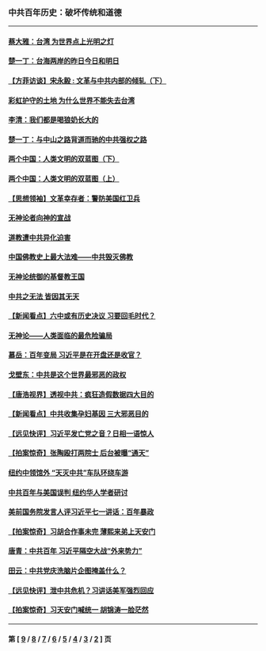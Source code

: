 ### 中共百年历史：破坏传统和道德
---
#### [蔡大雅：台湾 为世界点上光明之灯](../../pages/nf1176114/n13531530.md?04300430) 
#### [楚一丁：台海两岸的昨日今日和明日](../../pages/nf1176114/n13531468.md?04300430) 
#### [【方菲访谈】宋永毅 : 文革与中共内部的倾轧（下）](../../pages/nf1176114/n13486836.md?04300430) 
#### [彩虹护守的土地 为什么世界不能失去台湾](../../pages/nf1176114/n13476849.md?04300430) 
#### [李清：我们都是喝狼奶长大的](../../pages/nf1176114/n13471478.md?04300430) 
#### [楚一丁：与中山之路背道而驰的中共强权之路](../../pages/nf1176114/n13437270.md?04300430) 
#### [两个中国：人类文明的双蓝图（下）](../../pages/nf1176114/n13423132.md?04300430) 
#### [两个中国：人类文明的双蓝图（上）](../../pages/nf1176114/n13422687.md?04300430) 
#### [【思想领袖】文革幸存者：警防美国红卫兵](../../pages/nf1176114/n13339289.md?04300430) 
#### [无神论者向神的宣战](../../pages/nf1176114/n13281535.md?04300430) 
#### [道教遭中共异化迫害](../../pages/nf1176114/n13281463.md?04300430) 
#### [中国佛教史上最大法难——中共毁灭佛教](../../pages/nf1176114/n13281397.md?04300430) 
#### [无神论统御的基督教王国](../../pages/nf1176114/n13281280.md?04300430) 
#### [中共之无法 皆因其无天](../../pages/nf1176114/n13281088.md?04300430) 
#### [【新闻看点】六中或有历史决议 习要回毛时代？](../../pages/nf1176114/n13222895.md?04300430) 
#### [无神论——人类面临的最危险骗局](../../pages/nf1176114/n13196137.md?04300430) 
#### [慕岳：百年变局 习近平是在开盘还是收官？](../../pages/nf1176114/n13206516.md?04300430) 
#### [戈壁东：中共是这个世界最邪恶的政权](../../pages/nf1176114/n13085641.md?04300430) 
#### [【唐浩视界】透视中共：疯狂造假数据四大目的](../../pages/nf1176114/n13080590.md?04300430) 
#### [【新闻看点】中共收集孕妇基因 三大邪恶目的](../../pages/nf1176114/n13077182.md?04300430) 
#### [【远见快评】习近平发亡党之音？日相一语惊人](../../pages/nf1176114/n13074809.md?04300430) 
#### [【拍案惊奇】张陶殴打两院士 后台被曝“通天”](../../pages/nf1176114/n13070496.md?04300430) 
#### [纽约中领馆外 “天灭中共”车队环绕车游](../../pages/nf1176114/n13070693.md?04300430) 
#### [中共百年与美国误判 纽约华人学者研讨](../../pages/nf1176114/n13067969.md?04300430) 
#### [美前国务院发言人评习近平七一讲话：百年暴政](../../pages/nf1176114/n13066986.md?04300430) 
#### [【拍案惊奇】习胡合作事未完 薄熙来弟上天安门](../../pages/nf1176114/n13065867.md?04300430) 
#### [唐青：中共百年 习近平隔空大战“外来势力”](../../pages/nf1176114/n13065976.md?04300430) 
#### [田云：中共党庆洗脑片企图掩盖什么？](../../pages/nf1176114/n13064395.md?04300430) 
#### [【远见快评】泄中共危机？习讲话美军强烈回应](../../pages/nf1176114/n13064269.md?04300430) 
#### [【拍案惊奇】习天安门喊统一 胡锦涛一脸茫然](../../pages/nf1176114/n13063233.md?04300430) 

---
#### 第 [ [9](./9.md?04300430) / [8](./8.md?04300430) / [7](./7.md?04300430) / [6](./6.md?04300430) / [5](./5.md?04300430) / [4](./4.md?04300430) / [3](./3.md?04300430) / [2](./2.md?04300430) ] 页

